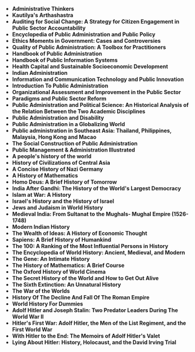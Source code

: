 <ul>
<li><b><a target="_blank" href="https://github.com/manjunath5496/History-Books/blob/master/ht(1).pdf" style="text-decoration:none;">Administrative Thinkers</a></b></li>
                                <li><b><a target="_blank" href="https://github.com/manjunath5496/History-Books/blob/master/ht(2).pdf" style="text-decoration:none;">Kautilya's Arthashastra</a></b></li>
                                <li><b><a target="_blank" href="https://github.com/manjunath5496/History-Books/blob/master/ht(3).pdf" style="text-decoration:none;">Auditing for Social Change: A Strategy for Citizen Engagement in Public Sector Accountability</a></b></li>
 <li><b><a target="_blank" href="https://github.com/manjunath5496/History-Books/blob/master/ht(4).rar" style="text-decoration:none;">Encyclopedia of Public Administration and Public Policy </a></b></li>                              
<li><b><a target="_blank" href="https://github.com/manjunath5496/History-Books/blob/master/ht(5).pdf" style="text-decoration:none;">Ethics Moments in Government: Cases and Controversies </a></b></li>
<li><b><a target="_blank" href="https://github.com/manjunath5496/History-Books/blob/master/ht(6).pdf" style="text-decoration:none;">Quality of Public Administration: A Toolbox for Practitioners</a></b></li>
                                <li><b><a target="_blank" href="https://github.com/manjunath5496/History-Books/blob/master/ht(7).pdf" style="text-decoration:none;">Handbook of Public Administration</a></b></li>
  
<li><b><a target="_blank" href="https://github.com/manjunath5496/History-Books/blob/master/ht(8).pdf" style="text-decoration:none;">Handbook of Public Information Systems</a></b></li>
                                <li><b><a target="_blank" href="https://github.com/manjunath5496/History-Books/blob/master/ht(9).pdf" style="text-decoration:none;">Health Capital and Sustainable Socioeconomic Development</a></b></li>
                                
 <li><b><a target="_blank" href="https://github.com/manjunath5496/History-Books/blob/master/ht(10).pdf" style="text-decoration:none;">Indian Administration</a></b></li>
 <li><b><a target="_blank" href="https://github.com/manjunath5496/History-Books/blob/master/ht(11).pdf" style="text-decoration:none;">Information and Communication Technology and Public Innovation</a></b></li>                              
<li><b><a target="_blank" href="https://github.com/manjunath5496/History-Books/blob/master/ht(12).pdf" style="text-decoration:none;">Introduction To Public Administration</a></b></li>
<li><b><a target="_blank" href="https://github.com/manjunath5496/History-Books/blob/master/ht(13).pdf" style="text-decoration:none;">Organizational Assessment and Improvement in the Public Sector  </a></b></li>
                                <li><b><a target="_blank" href="https://github.com/manjunath5496/History-Books/blob/master/ht(14).pdf" style="text-decoration:none;">Paradigms and Public Sector Reform</a></b></li>  
  
<li><b><a target="_blank" href="https://github.com/manjunath5496/History-Books/blob/master/ht(15).pdf" style="text-decoration:none;">Public Administration and Political Science: An Historical Analysis of the Relation Between the Two Academic Disciplines </a></b></li>

<li><b><a target="_blank" href="https://github.com/manjunath5496/History-Books/blob/master/ht(16).rar" style="text-decoration:none;"> Public Administration and Disability</a></b></li>

<li><b><a target="_blank" href="https://github.com/manjunath5496/History-Books/blob/master/ht(17).pdf" style="text-decoration:none;">Public Administration in a Globalizing World </a></b></li>
                                <li><b><a target="_blank" href="https://github.com/manjunath5496/History-Books/blob/master/ht(18).pdf" style="text-decoration:none;">Public administration in Southeast Asia: Thailand, Philippines, Malaysia, Hong Kong and Macao</a></b></li>  
  
<li><b><a target="_blank" href="https://github.com/manjunath5496/History-Books/blob/master/ht(19).pdf" style="text-decoration:none;">The Social Construction of Public Administration</a></b></li>

<li><b><a target="_blank" href="https://github.com/manjunath5496/History-Books/blob/master/ht(20).pdf" style="text-decoration:none;">  Public Management & Administration Illustrated</a></b></li>

  <li><b><a target="_blank" href="https://github.com/manjunath5496/History-Books/blob/master/ht(21).pdf" style="text-decoration:none;">A people's history of the world </a></b></li> 

  <li><b><a target="_blank" href="https://github.com/manjunath5496/History-Books/blob/master/ht(22).pdf" style="text-decoration:none;">History of Civilizations of Central Asia </a></b></li> 

<li><b><a target="_blank" href="https://github.com/manjunath5496/History-Books/blob/master/ht(23).pdf" style="text-decoration:none;"> A Concise History of Nazi Germany</a></b></li>

<li><b><a target="_blank" href="https://github.com/manjunath5496/History-Books/blob/master/ht(24).pdf" style="text-decoration:none;">A History of Mathematics </a></b></li>
                                <li><b><a target="_blank" href="https://github.com/manjunath5496/History-Books/blob/master/ht(25).pdf" style="text-decoration:none;">Homo Deus: A Brief History of Tomorrow</a></b></li>  
  
<li><b><a target="_blank" href="https://github.com/manjunath5496/History-Books/blob/master/ht(26).pdf" style="text-decoration:none;">India After Gandhi: The History of the World's Largest Democracy</a></b></li>

<li><b><a target="_blank" href="https://github.com/manjunath5496/History-Books/blob/master/ht(27).pdf" style="text-decoration:none;">  Islam at War: A History</a></b></li>

  <li><b><a target="_blank" href="https://github.com/manjunath5496/History-Books/blob/master/ht(28).pdf" style="text-decoration:none;">Israel's History and the History of Israel  </a></b></li> 

  <li><b><a target="_blank" href="https://github.com/manjunath5496/History-Books/blob/master/ht(29).pdf" style="text-decoration:none;">Jews and Judaism in World History </a></b></li> 


  <li><b><a target="_blank" href="https://github.com/manjunath5496/History-Books/blob/master/ht(30).pdf" style="text-decoration:none;">Medieval India: From Sultanat to the Mughals- Mughal Empire (1526-1748) </a></b></li> 



<li><b><a target="_blank" href="https://github.com/manjunath5496/History-Books/blob/master/ht(31).pdf" style="text-decoration:none;">Modern Indian History</a></b></li>
                                <li><b><a target="_blank" href="https://github.com/manjunath5496/History-Books/blob/master/ht(32).pdf" style="text-decoration:none;">The Wealth of Ideas: A History of Economic Thought</a></b></li>
                                <li><b><a target="_blank" href="https://github.com/manjunath5496/History-Books/blob/master/ht(33).pdf" style="text-decoration:none;">Sapiens: A Brief History of Humankind</a></b></li>
 <li><b><a target="_blank" href="https://github.com/manjunath5496/History-Books/blob/master/ht(34).pdf" style="text-decoration:none;">The 100: A Ranking of the Most Influential Persons in History </a></b></li>                              
<li><b><a target="_blank" href="https://github.com/manjunath5496/History-Books/blob/master/ht(35).pdf" style="text-decoration:none;">The Encyclopedia of World History: Ancient, Medieval, and Modern </a></b></li>
<li><b><a target="_blank" href="https://github.com/manjunath5496/History-Books/blob/master/ht(36).pdf" style="text-decoration:none;">The Gene: An Intimate History </a></b></li>
                                <li><b><a target="_blank" href="https://github.com/manjunath5496/History-Books/blob/master/ht(37).pdf" style="text-decoration:none;">The History of Mathematics: A Brief Course</a></b></li>
  
<li><b><a target="_blank" href="https://github.com/manjunath5496/History-Books/blob/master/ht(38).pdf" style="text-decoration:none;">The Oxford History of World Cinema</a></b></li>
                                <li><b><a target="_blank" href="https://github.com/manjunath5496/History-Books/blob/master/ht(39).pdf" style="text-decoration:none;">The Secret History of the World and How to Get Out Alive</a></b></li>
                                
 <li><b><a target="_blank" href="https://github.com/manjunath5496/History-Books/blob/master/ht(40).pdf" style="text-decoration:none;">The Sixth Extinction: An Unnatural History</a></b></li>
 <li><b><a target="_blank" href="https://github.com/manjunath5496/History-Books/blob/master/ht(41).pdf" style="text-decoration:none;">The War of the Worlds </a></b></li>                              
<li><b><a target="_blank" href="https://github.com/manjunath5496/History-Books/blob/master/ht(42).pdf" style="text-decoration:none;">History Of The Decline And Fall Of The Roman Empire</a></b></li>
<li><b><a target="_blank" href="https://github.com/manjunath5496/History-Books/blob/master/ht(43).pdf" style="text-decoration:none;">World History For Dummies</a></b></li>
                                <li><b><a target="_blank" href="https://github.com/manjunath5496/History-Books/blob/master/ht(44).pdf" style="text-decoration:none;">Adolf Hitler and Joseph Stalin: Two Predator Leaders During The World War II</a></b></li>  
  
<li><b><a target="_blank" href="https://github.com/manjunath5496/History-Books/blob/master/ht(45).pdf" style="text-decoration:none;">Hitler's First War: Adolf Hitler, the Men of the List Regiment, and the First World War </a></b></li>

<li><b><a target="_blank" href="https://github.com/manjunath5496/History-Books/blob/master/ht(46).pdf" style="text-decoration:none;"> With Hitler to the End: The Memoirs of Adolf Hitler's Valet</a></b></li>

<li><b><a target="_blank" href="https://github.com/manjunath5496/History-Books/blob/master/ht(47).pdf" style="text-decoration:none;">Lying About Hitler: History, Holocaust, and the David Irving Trial </a></b></li>









                          
</ul>
